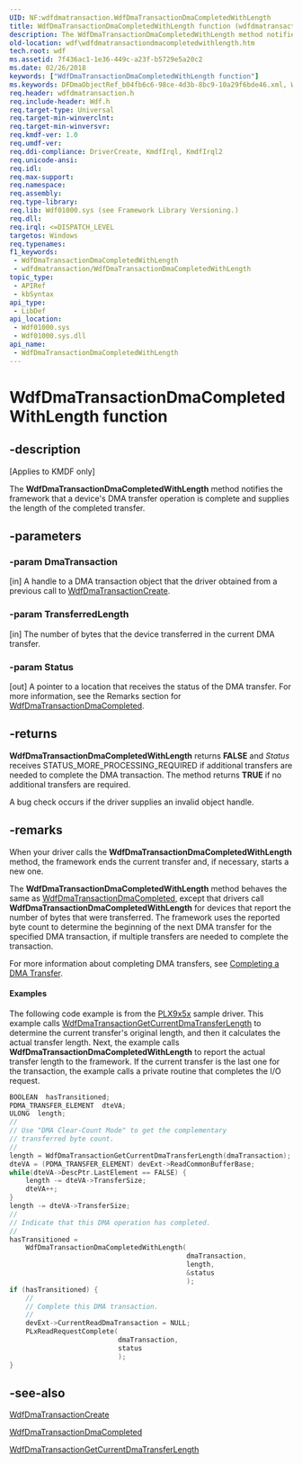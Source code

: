 ```yaml
---
UID: NF:wdfdmatransaction.WdfDmaTransactionDmaCompletedWithLength
title: WdfDmaTransactionDmaCompletedWithLength function (wdfdmatransaction.h)
description: The WdfDmaTransactionDmaCompletedWithLength method notifies the framework that a device's DMA transfer operation is complete and supplies the length of the completed transfer.
old-location: wdf\wdfdmatransactiondmacompletedwithlength.htm
tech.root: wdf
ms.assetid: 7f436ac1-1e36-449c-a23f-b5729e5a20c2
ms.date: 02/26/2018
keywords: ["WdfDmaTransactionDmaCompletedWithLength function"]
ms.keywords: DFDmaObjectRef_b04fb6c6-98ce-4d3b-8bc9-10a29f6bde46.xml, WdfDmaTransactionDmaCompletedWithLength, WdfDmaTransactionDmaCompletedWithLength method, kmdf.wdfdmatransactiondmacompletedwithlength, wdf.wdfdmatransactiondmacompletedwithlength, wdfdmatransaction/WdfDmaTransactionDmaCompletedWithLength
req.header: wdfdmatransaction.h
req.include-header: Wdf.h
req.target-type: Universal
req.target-min-winverclnt: 
req.target-min-winversvr: 
req.kmdf-ver: 1.0
req.umdf-ver: 
req.ddi-compliance: DriverCreate, KmdfIrql, KmdfIrql2
req.unicode-ansi: 
req.idl: 
req.max-support: 
req.namespace: 
req.assembly: 
req.type-library: 
req.lib: Wdf01000.sys (see Framework Library Versioning.)
req.dll: 
req.irql: <=DISPATCH_LEVEL
targetos: Windows
req.typenames: 
f1_keywords:
 - WdfDmaTransactionDmaCompletedWithLength
 - wdfdmatransaction/WdfDmaTransactionDmaCompletedWithLength
topic_type:
 - APIRef
 - kbSyntax
api_type:
 - LibDef
api_location:
 - Wdf01000.sys
 - Wdf01000.sys.dll
api_name:
 - WdfDmaTransactionDmaCompletedWithLength
---
```


# WdfDmaTransactionDmaCompletedWithLength function


## -description

<p class="CCE_Message">[Applies to KMDF only]</p>

The <b>WdfDmaTransactionDmaCompletedWithLength</b> method notifies the framework that a device's DMA transfer operation is complete and supplies the length of the completed transfer.

## -parameters

### -param DmaTransaction 

[in]
A handle to a DMA transaction object that the driver obtained from a previous call to <a href="/windows-hardware/drivers/ddi/wdfdmatransaction/nf-wdfdmatransaction-wdfdmatransactioncreate">WdfDmaTransactionCreate</a>.

### -param TransferredLength 

[in]
The number of bytes that the device transferred in the current DMA transfer.

### -param Status 

[out]
A pointer to a location that receives the status of the DMA transfer. For more information, see the Remarks section for <a href="/windows-hardware/drivers/ddi/wdfdmatransaction/nf-wdfdmatransaction-wdfdmatransactiondmacompleted">WdfDmaTransactionDmaCompleted</a>.

## -returns

<b>WdfDmaTransactionDmaCompletedWithLength</b> returns <b>FALSE</b> and <i>Status</i> receives STATUS_MORE_PROCESSING_REQUIRED if additional transfers are needed to complete the DMA transaction. The method returns <b>TRUE</b> if no additional transfers are required. 

A bug check occurs if the driver supplies an invalid object handle.

## -remarks

When your driver calls the <b>WdfDmaTransactionDmaCompletedWithLength</b> method, the framework ends the current transfer and, if necessary, starts a new one.

The <b>WdfDmaTransactionDmaCompletedWithLength</b> method behaves the same as <a href="/windows-hardware/drivers/ddi/wdfdmatransaction/nf-wdfdmatransaction-wdfdmatransactiondmacompleted">WdfDmaTransactionDmaCompleted</a>, except that drivers call <b>WdfDmaTransactionDmaCompletedWithLength</b> for devices that report the number of bytes that were transferred. The framework uses the reported byte count to determine the beginning of the next DMA transfer for the specified DMA transaction, if multiple transfers are needed to complete the transaction.

For more information about completing DMA transfers, see <a href="/windows-hardware/drivers/wdf/completing-a-dma-transfer">Completing a DMA Transfer</a>.


#### Examples

The following code example is from the <a href="/windows-hardware/drivers/wdf/sample-kmdf-drivers">PLX9x5x</a> sample driver. This example calls <a href="/windows-hardware/drivers/ddi/wdfdmatransaction/nf-wdfdmatransaction-wdfdmatransactiongetcurrentdmatransferlength">WdfDmaTransactionGetCurrentDmaTransferLength</a> to determine the current transfer's original length, and then it calculates the actual transfer length. Next, the example calls <b>WdfDmaTransactionDmaCompletedWithLength</b> to report the actual transfer length to the framework. If the current transfer is the last one for the transaction, the example calls a private routine that completes the I/O request.

```cpp
BOOLEAN  hasTransitioned;
PDMA_TRANSFER_ELEMENT  dteVA;
ULONG  length;
//
// Use "DMA Clear-Count Mode" to get the complementary 
// transferred byte count.
//
length = WdfDmaTransactionGetCurrentDmaTransferLength(dmaTransaction);
dteVA = (PDMA_TRANSFER_ELEMENT) devExt->ReadCommonBufferBase;
while(dteVA->DescPtr.LastElement == FALSE) {
    length -= dteVA->TransferSize;
    dteVA++;
}
length -= dteVA->TransferSize;
//
// Indicate that this DMA operation has completed.
//
hasTransitioned = 
    WdfDmaTransactionDmaCompletedWithLength(
                                            dmaTransaction,
                                            length,
                                            &status
                                            ); 
if (hasTransitioned) {
    //
    // Complete this DMA transaction.
    //
    devExt->CurrentReadDmaTransaction = NULL;
    PLxReadRequestComplete(
                           dmaTransaction,
                           status
                           );
}
```

## -see-also

<a href="/windows-hardware/drivers/ddi/wdfdmatransaction/nf-wdfdmatransaction-wdfdmatransactioncreate">WdfDmaTransactionCreate</a>



<a href="/windows-hardware/drivers/ddi/wdfdmatransaction/nf-wdfdmatransaction-wdfdmatransactiondmacompleted">WdfDmaTransactionDmaCompleted</a>



<a href="/windows-hardware/drivers/ddi/wdfdmatransaction/nf-wdfdmatransaction-wdfdmatransactiongetcurrentdmatransferlength">WdfDmaTransactionGetCurrentDmaTransferLength</a>